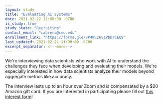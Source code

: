 ```yaml
---
layout: study
title: "Evaluating AI systems"
date: 2021-02-22 11:00:00 -0700
is_study: true
study_state: "Recruiting"
contact_email: "cabrera@cmu.edu"
enrollment_link: "https://forms.gle/vP4WLzKvzVbDaCEQ9"
last_updated: 2021-02-22 11:00:00 -0700
excerpt_separator: <!--more-->
---
```


We're interviewing data scientists who work with AI to understand the challenges they face when developing and evaluating their models.
We're especially interested in how data scientists analyze their models beyond aggregate metrics like accuracy.

The interview lasts up to an hour over Zoom and is compensated by a $20 Amazon gift card. <!--more-->
If you are interested in participating please fill out [this interest form](https://forms.gle/vP4WLzKvzVbDaCEQ9)!
